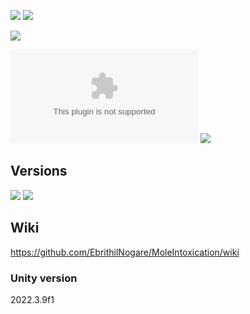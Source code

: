 [![](https://img.shields.io/github/actions/workflow/status/EbrithilNogare/MoleIntoxication/buildGame.yml?style=for-the-badge&cacheSeconds=300)](https://ebrithilnogare.github.io/MoleIntoxication/)
[![](https://img.shields.io/github/last-commit/EbrithilNogare/MoleIntoxication/main?label=Last%20build&style=for-the-badge&logo=unity&cacheSeconds=300)](https://ebrithilnogare.github.io/MoleIntoxication/)

[![](https://img.shields.io/github/package-json/v/EbrithilNogare/MoleIntoxication/gh-pages?label=version&style=for-the-badge&cacheSeconds=300)](https://github.com/EbrithilNogare/MoleIntoxication/tree/gh-pages/Build)

[![](https://img.shields.io/github/size/EbrithilNogare/MoleIntoxication/Build/WebGL.wasm?branch=gh-pages&style=for-the-badge&label=Size%20of%20scripts&cacheSeconds=300)](https://github.com/EbrithilNogare/MoleIntoxication/tree/gh-pages/Build)
[![](https://img.shields.io/github/size/EbrithilNogare/MoleIntoxication/Build/WebGL.data?branch=gh-pages&style=for-the-badge&label=Size%20of%20data&cacheSeconds=300)](https://github.com/EbrithilNogare/MoleIntoxication/tree/gh-pages/Build)

## Versions

[![](https://img.shields.io/badge/itch.io-555555?style=for-the-badge&logo=itchdotio&logoColor=white&cacheSeconds=3000)](https://ebrithilnogare.itch.io/mole-intoxication)
[![](https://img.shields.io/badge/Online%20version-555555?style=for-the-badge&logo=webgl&logoColor=white&cacheSeconds=3000)](https://ebrithilnogare.github.io/MoleIntoxication/)

## Wiki

https://github.com/EbrithilNogare/MoleIntoxication/wiki

### Unity version

2022.3.9f1
